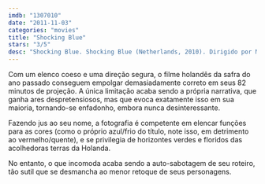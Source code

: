 ```yaml
---
imdb: "1307010"
date: "2011-11-03"
categories: "movies"
title: "Shocking Blue"
stars: "3/5"
desc: "Shocking Blue. Shocking Blue (Netherlands, 2010). Dirigido por Mark de Cloe. Escrito por Céline Linssen. Com Lisa Smit, Dragan Bakema, Niels Gomperts, Sarah Bannier, Jim van der Panne, Thijs Feenstra, Ruben van Weelden, Tsilla Voet, Caro de Jonge."
---
```

Com um elenco coeso e uma direção segura, o filme holandês da safra do ano passado conseguem empolgar demasiadamente correto em seus 82 minutos de projeção. A única limitação acaba sendo a própria narrativa, que ganha ares despretensiosos, mas que evoca exatamente isso em sua maioria, tornando-se enfadonho, embora nunca desinteressante.

Fazendo jus ao seu nome, a fotografia é competente em elencar funções para as cores (como o próprio azul/frio do título, note isso, em detrimento ao vermelho/quente), e se privilegia de horizontes verdes e floridos das acolhedoras terras da Holanda.

No entanto, o que incomoda acaba sendo a auto-sabotagem de seu roteiro, tão sutil que se desmancha ao menor retoque de seus personagens.

